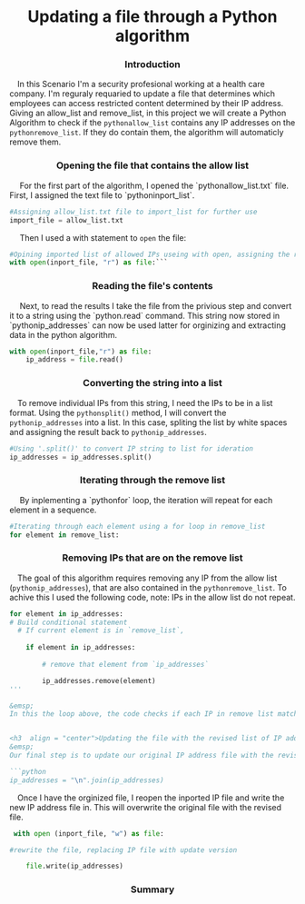 
<h1 align = "center">Updating a file through a Python algorithm</h1>

<h3  align = "center"> Introduction</h3>

&emsp;In this Scenario I'm a security profesional working at a health care company. I'm reguraly requaried to update a file that determines which employees can access restricted content determined by their IP address. Giving an allow_list and remove_list, in this project we will create a Python Algorithm to check if the `pythonallow_list` contains any IP addresses on the `pythonremove_list`. If they do contain them, the algorithm will automaticly remove them.

<h3  align = "center">Opening the file that contains the allow list</h3>
&emsp;
For the first part of the algorithm, I opened the `pythonallow_list.txt` file. First, I assigned the text file to `pythoninport_list`.

```python
#Assigning allow_list.txt file to import_list for further use
import_file = allow_list.txt
```
&emsp;
Then I used a with statement to `open` the file:

```python
#Opining imported list of allowed IPs useing with open, assigning the read "r" result to file
with open(inport_file, "r") as file:```
```
<h3  align = "center">Reading the file's contents</h3>
&emsp;
Next, to read the results I take the file from the privious step and convert it to a string using the `python.read` command. 
This string now stored in `pythonip_addresses` can now be used latter for orginizing and extracting data in the python algorithm.

```python
with open(inport_file,"r") as file:
    ip_address = file.read()
``` 

<h3  align = "center">Converting the string into a list</h3>

&emsp;To remove individual IPs from this string, I need the IPs to be in a list format. Using the `pythonsplit()` method, I will convert the `pythonip_addresses` into a list. In this case, spliting the list by white spaces and assigning the result back to `pythonip_addresses`.

```python
#Using '.split()' to convert IP string to list for ideration
ip_addresses = ip_addresses.split()
```

<h3  align = "center">Iterating through the remove list</h3>
&emsp; By inplementing a `pythonfor` loop, the iteration will repeat for each element in a sequence.

```python
#Iterating through each element using a for loop in remove_list
for element in remove_list:
```

<h3  align = "center">Removing IPs that are on the remove list</h3>

&emsp;The goal of this algorithm requires removing any IP from the allow list (`pythonip_addresses`), that are also contained in the `pythonremove_list`. To achive this I used the following code, note: IPs in the allow list do not repeat.

```python
for element in ip_addresses:
# Build conditional statement
  # If current element is in `remove_list`,
    
    if element in ip_addresses:
    
        # remove that element from `ip_addresses`

        ip_addresses.remove(element)
'''

&emsp;
In this the loop above, the code checks if each IP in remove list matches any ID in ip_addresses. If so, that ID is removed using `pythonip_addresses.remove(element)`.


<h3  align = "center">Updating the file with the revised list of IP addresses</h3>
&emsp;
Our final step is to update our original IP address file with the revised file. To do this first I use the `join` command to make the new file more readable by makeing each IP address appear on a new line ussing "\n".

```python
ip_addresses = "\n".join(ip_addresses)
```

&emsp;Once I have the orginized file, I reopen the inported IP file and write the new IP address file in. This will overwrite the original file with the revised file.

```python
 with open (inport_file, "w") as file:

#rewrite the file, replacing IP file with update version

    file.write(ip_addresses)
```


<h3 align = "center">Summary</h3>


